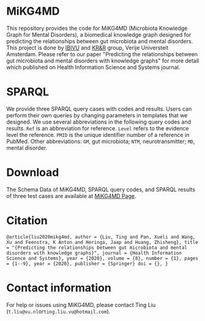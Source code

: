 # MiKG4MD
This repository provides the code for MiKG4MD (Microbiota Knowledge Graph for Mental Disorders), a biomedical knowledge graph designed for predicting the relationships between gut microbiota and mental disorders. This project is done by [IBIVU](http://www.ibi.vu.nl/) and [KR&R](https://krr.cs.vu.nl/) group, Verije Universteit Amsterdam. Please refer to our paper "Predicting the relationships between gut microbiota and mental disorders with knowledge graphs" for more detail which published on Health Information Science and Systems journal. 
# SPARQL
We provide three SPARQL query cases with codes and results. Users can perform their own queries by changing parameters in templates that we designed. We use several abbreviations in the following query codes and results. `Ref` is an abbreviation for reference. `Level` refers to the evidence level the reference. `PMID` is the unique identifier number of a reference in PubMed. Other abbreviations: `GM`, gut microbiota; `NTM`, neurotransmitter; `MD`, mental disorder. 
# Download
The Schema Data of MiKG4MD, SPARQL query codes, and SPARQL results of three test cases are available at [MiKG4MD Page](https://github.com/tingcosmos/MiKG4MD).
# Citation
`@article{liu2020mikg4md,
    author = {Liu, Ting and Pan, Xueli and Wang, Xu and Feenstra, K Anton and Heringa, Jaap and Huang, Zhisheng},
    title = "{Predicting the relationships between gut microbiota and mental disorders with knowledge graphs}",
    journal = {Health Information Science and Systems},
    year = {2020},
    volume = {8},
    number = {1},
    pages = {1--9},
    year = {2020},
    publisher = {Springer}
    doi = {},
}`
# Contact information
For help or issues using MiKG4MD, please contact Ting Liu (`t.liu@vu.nl`or`ting.liu.vu@hotmail.com`).
